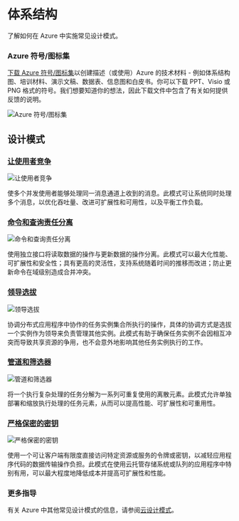 <properties linkid="" urlDisplayName="" pageTitle="Architecture" metaKeywords="" description="Architecture overview that covers common design patterns" metaCanonical="" services="" documentationCenter="" videoId="" scriptId="" title="Architecture Overview" authors="robb" solutions="" manager="dongill" editor="mattshel" />
<tags ms.service=""
    ms.date="03/20/2015"
    wacn.date="08/05/2015"
    />

# 体系结构

了解如何在 Azure 中实施常见设计模式。

### Azure 符号/图标集

[下载 Azure 符号/图标集][下载 Azure 符号/图标集]以创建描述（或使用）Azure 的技术材料 - 例如体系结构图、培训材料、演示文稿、数据表、信息图和白皮书。你可以下载 PPT、Visio 或 PNG 格式的符号。我们想要知道你的想法，因此下载文件中包含了有关如何提供反馈的说明。

![Azure 符号/图标集][Azure 符号/图标集]

## 设计模式

### [让使用者竞争][让使用者竞争]

![让使用者竞争][1]

使多个并发使用者能够处理同一消息通道上收到的消息。此模式可让系统同时处理多个消息，以优化吞吐量、改进可扩展性和可用性，以及平衡工作负载。

### [命令和查询责任分离][命令和查询责任分离]

![命令和查询责任分离][2]

使用独立接口将读取数据的操作与更新数据的操作分离。此模式可以最大化性能、可扩展性和安全性；具有更高的灵活性，支持系统随着时间的推移而改进；防止更新命令在域级别造成合并冲突。

### [领导选拔][领导选拔]

![领导选拔][3]

协调分布式应用程序中协作的任务实例集合所执行的操作，具体的协调方式是选拔一个实例作为领导来负责管理其他实例。此模式有助于确保任务实例不会因相互冲突而导致共享资源的争用，也不会意外地影响其他任务实例执行的工作。

### [管道和筛选器][管道和筛选器]

![管道和筛选器][4]

将一个执行复杂处理的任务分解为一系列可重复使用的离散元素。此模式允许单独部署和缩放执行处理的任务元素，从而可以提高性能、可扩展性和可重用性。

### [严格保密的密钥][严格保密的密钥]

![严格保密的密钥][5]

使用一个可让客户端有限度直接访问特定资源或服务的令牌或密钥，以减轻应用程序代码的数据传输操作负担。此模式在使用云托管存储系统或队列的应用程序中特别有用，可以最大程度地降低成本并提高可扩展性和性能。

### 更多指导

有关 Azure 中其他常见设计模式的信息，请参阅[云设计模式][云设计模式]。

  [下载 Azure 符号/图标集]: https://www.microsoft.com/en-us/download/details.aspx?id=41937
  [Azure 符号/图标集]: ./media/architecture-overview/AzureSymbols.png
  [让使用者竞争]: http://msdn.microsoft.com/zh-cn/library/dn568101.aspx
  [1]: ./media/architecture-overview/CompetingConsumers.png
  [命令和查询责任分离]: http://msdn.microsoft.com/zh-cn/library/dn568103.aspx
  [2]: ./media/architecture-overview/CQRS.png
  [领导选拔]: http://msdn.microsoft.com/zh-cn/library/dn568104.aspx
  [3]: ./media/architecture-overview/LeaderElection.png
  [管道和筛选器]: http://msdn.microsoft.com/zh-cn/library/dn568100.aspx
  [4]: ./media/architecture-overview/PipesAndFilters.png
  [严格保密的密钥]: http://msdn.microsoft.com/zh-cn/library/dn568102.aspx
  [5]: ./media/architecture-overview/ValetKey.png
  [云设计模式]: http://msdn.microsoft.com/zh-cn/library/dn568099.aspx
